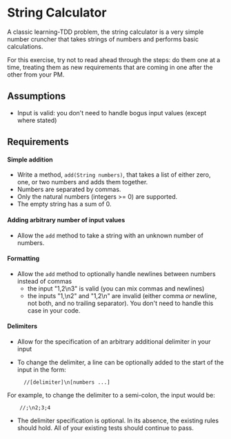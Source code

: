 String Calculator
=================

A classic learning-TDD problem, the string calculator is a very simple number cruncher that takes strings of numbers
and performs basic calculations.

For this exercise, try not to read ahead through the steps: do them one at a time, treating them as new requirements
that are coming in one after the other from your PM.

Assumptions
-----------

* Input is valid: you don't need to handle bogus input values (except where stated)


Requirements
------------

#### Simple addition

* Write a method, `add(String numbers)`, that takes a list of either zero, one, or two numbers and adds them together.
* Numbers are separated by commas.
* Only the natural numbers (integers >= 0) are supported.
* The empty string has a sum of 0.

#### Adding arbitrary number of input values

* Allow the `add` method to take a string with an unknown number of numbers.

#### Formatting

* Allow the `add` method to optionally handle newlines between numbers instead of commas
    * the input "1,2\n3" is valid (you can mix commas and newlines)
    * the inputs "1,\n2" and "1,2\n" are invalid (either comma *or* newline, not both, and no trailing separator).
      You don't need to handle this case in your code.

#### Delimiters

* Allow for the specification of an arbitrary additional delimiter in your input
* To change the delimiter, a line can be optionally added to the start of the input in the form:

        //[delimiter]\n[numbers ...]

 For example, to change the delimiter to a semi-colon, the input would be:

        //;\n2;3;4

* The delimiter specification is optional.  In its absence, the existing rules should hold.  All of your existing
  tests should continue to pass.